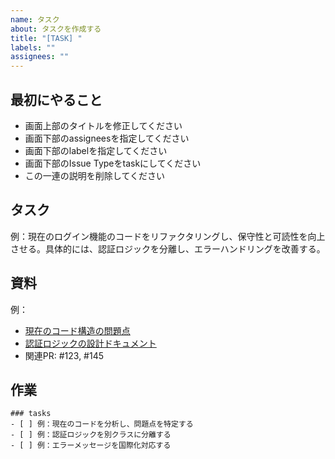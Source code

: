 ```yaml
---
name: タスク
about: タスクを作成する
title: "[TASK] "
labels: ""
assignees: ""
---
```


## 最初にやること
- 画面上部のタイトルを修正してください
- 画面下部のassigneesを指定してください
- 画面下部のlabelを指定してください
- 画面下部のIssue Typeをtaskにしてください
- この一連の説明を削除してください


## タスク　<!-- タスク内容を明確かつ簡潔に説明してください。 -->

例：現在のログイン機能のコードをリファクタリングし、保守性と可読性を向上させる。具体的には、認証ロジックを分離し、エラーハンドリングを改善する。

## 資料　<!-- 資料があれば、追加してください。 -->

例：
- [現在のコード構造の問題点](https://example.com/docs/login-issues)
- [認証ロジックの設計ドキュメント](https://example.com/docs/auth-design)
- 関連PR: #123, #145

## 作業　<!-- 作業内容を箇条書きで記述しください。 -->

```[tasklist]
### tasks
- [ ] 例：現在のコードを分析し、問題点を特定する
- [ ] 例：認証ロジックを別クラスに分離する
- [ ] 例：エラーメッセージを国際化対応する
```
